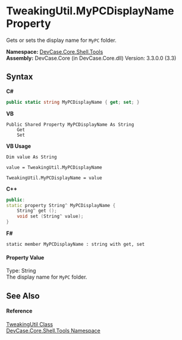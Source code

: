 # TweakingUtil.MyPCDisplayName Property 
 

Gets or sets the display name for `MyPC` folder.

**Namespace:**&nbsp;<a href="N_DevCase_Core_Shell_Tools">DevCase.Core.Shell.Tools</a><br />**Assembly:**&nbsp;DevCase.Core (in DevCase.Core.dll) Version: 3.3.0.0 (3.3)

## Syntax

**C#**<br />
``` C#
public static string MyPCDisplayName { get; set; }
```

**VB**<br />
``` VB
Public Shared Property MyPCDisplayName As String
	Get
	Set
```

**VB Usage**<br />
``` VB Usage
Dim value As String

value = TweakingUtil.MyPCDisplayName

TweakingUtil.MyPCDisplayName = value
```

**C++**<br />
``` C++
public:
static property String^ MyPCDisplayName {
	String^ get ();
	void set (String^ value);
}
```

**F#**<br />
``` F#
static member MyPCDisplayName : string with get, set

```


#### Property Value
Type: String<br />The display name for `MyPC` folder.

## See Also


#### Reference
<a href="T_DevCase_Core_Shell_Tools_TweakingUtil">TweakingUtil Class</a><br /><a href="N_DevCase_Core_Shell_Tools">DevCase.Core.Shell.Tools Namespace</a><br />